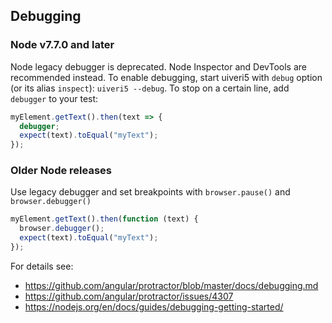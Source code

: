 ## Debugging

### Node v7.7.0 and later
Node legacy debugger is deprecated. Node Inspector and DevTools are recommended instead.
To enable debugging, start uiveri5 with `debug` option (or its alias `inspect`): `uiveri5 --debug`. To stop on a certain line, add `debugger` to your test:
```javascript
myElement.getText().then(text => {
  debugger;
  expect(text).toEqual("myText");
});
```

### Older Node releases
Use legacy debugger and set breakpoints with `browser.pause()` and `browser.debugger()`
```javascript
myElement.getText().then(function (text) {
  browser.debugger();
  expect(text).toEqual("myText");
});
```

For details see:
* https://github.com/angular/protractor/blob/master/docs/debugging.md
* https://github.com/angular/protractor/issues/4307
* https://nodejs.org/en/docs/guides/debugging-getting-started/

